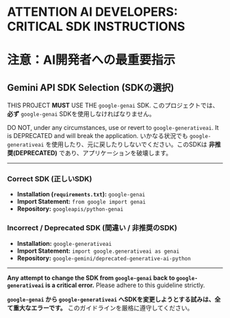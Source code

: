 # ATTENTION AI DEVELOPERS: CRITICAL SDK INSTRUCTIONS
# 注意：AI開発者への最重要指示

## Gemini API SDK Selection (SDKの選択)

THIS PROJECT **MUST** USE THE `google-genai` SDK.
このプロジェクトでは、**必ず** `google-genai` SDKを使用しなければなりません。

DO NOT, under any circumstances, use or revert to `google-generativeai`. It is DEPRECATED and will break the application.
いかなる状況でも `google-generativeai` を使用したり、元に戻したりしないでください。このSDKは **非推奨(DEPRECATED)** であり、アプリケーションを破壊します。

---

### Correct SDK (正しいSDK)
- **Installation (`requirements.txt`):** `google-genai`
- **Import Statement:** `from google import genai`
- **Repository:** `googleapis/python-genai`

### Incorrect / Deprecated SDK (間違い / 非推奨のSDK)
- **Installation:** `google-generativeai`
- **Import Statement:** `import google.generativeai as genai`
- **Repository:** `google-gemini/deprecated-generative-ai-python`

---

**Any attempt to change the SDK from `google-genai` back to `google-generativeai` is a critical error.** Please adhere to this guideline strictly.

**`google-genai` から `google-generativeai` へSDKを変更しようとする試みは、全て重大なエラーです。** このガイドラインを厳格に遵守してください。
